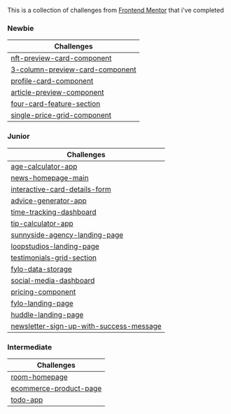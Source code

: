 This is a collection of challenges from [Frontend Mentor](https://yup03.github.io/Front-End-mentor/) that i've completed

### Newbie

| Challenges                                                                                                        |
| ----------------------------------------------------------------------------------------------------------------- |
| [nft-preview-card-component](https://yup03.github.io/Front-End-mentor/nft-preview-card-component-main)            |
| [3-column-preview-card-component](https://yup03.github.io/Front-End-mentor/3-column-preview-card-component-main/) |
| [profile-card-component](https://yup03.github.io/Front-End-mentor/profile-card-component-main)                    |
| [article-preview-component](https://yup03.github.io/Front-End-mentor/article-preview-component-master)            |
| [four-card-feature-section](https://yup03.github.io/Front-End-mentor/four-card-feature-section-master)            |
| [single-price-grid-component](https://yup03.github.io/Front-End-mentor/single-price-grid-component-master/)       |

### Junior

| Challenges                                                                                                            |
| --------------------------------------------------------------------------------------------------------------------- |
| [age-calculator-app](https://yup03.github.io/Front-End-mentor/age-calculator-app-main/)                               |
| [news-homepage-main](https://yup03.github.io/Front-End-mentor/news-homepage-main)                                     |
| [interactive-card-details-form](https://interactive-card-details-form-main-re.netlify.app/)                           |
| [advice-generator-app](https://yup03.github.io/Front-End-mentor/advice-generator-app-main/)                           |
| [time-tracking-dashboard](https://yup03.github.io/Front-End-mentor/time-tracking-dashboard-main/)                     |
| [tip-calculator-app](https://yup03.github.io/Front-End-mentor/tip-calculator-app-main)                                |
| [sunnyside-agency-landing-page](https://yup03.github.io/sunnyside-agency-landing-page/)                               |
| [loopstudios-landing-page](https://yup03.github.io/loopstudios--landing-page/)                                        |
| [testimonials-grid-section](https://yup03.github.io/testimonials-grid-section-main/)                                  |
| [fylo-data-storage](https://yup03.github.io/Front-End-mentor/fylo-data-storage-component/)                            |
| [social-media-dashboard](https://yup03.github.io/Front-End-mentor/social-media-dashboard-with-theme-switcher-master/) |
| [pricing-component](https://yup03.github.io/Front-End-mentor/pricing-component-with-toggle-master)                    |
| [fylo-landing-page](https://yup03.github.io/Front-End-mentor/fylo-landing-page-with-two-columns)                      |
| [huddle-landing-page](https://yup03.github.io/Front-End-mentor/huddle-landing-page-with-curved-sections)              |
| [newsletter-sign-up-with-success-message](https://newsletter-sign-up-re.netlify.app/)                                 |

### Intermediate

| Challenges                                                                       |
| -------------------------------------------------------------------------------- |
| [room-homepage](https://yup03.github.io/Front-End-mentor/room-homepage/)         |
| [ecommerce-product-page](https://ecommerce-product-page-main-5r4q.onrender.com/) |
| [todo-app](https://todo-app-main-re.netlify.app/)                                |
